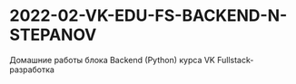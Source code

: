 # 2022-02-VK-EDU-FS-BACKEND-N-STEPANOV

Домашние работы блока Backend (Python) курса VK Fullstack-разработка
